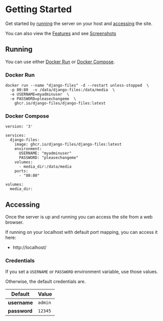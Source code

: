 # Getting Started

Get started by [running](#running) the server on your host and [accessing](#accessing) the site.

You can also view the [Features](features.md) and see [Screenshots](features.md#screenshots)

## Running

You can use either [Docker Run](#docker-run) or [Docker Compose](#docker-compose).

### Docker Run

```shell
docker run --name "django-files" -d --restart unless-stopped  \
  -p 80:80  -v /data/django-files:/data/media  \
  -e USERNAME=myadminuser  \
  -e PASSWORD=pleasechangeme  \
    ghcr.io/django-files/django-files:latest
```

### Docker Compose

```shell
version: '3'

services:
  django-files:
    image: ghcr.io/django-files/django-files:latest
    environment:
      USERNAME: "myadminuser"
      PASSWORD: "pleasechangeme"
    volumes:
      - media_dir:/data/media
    ports:
      - "80:80"

volumes:
  media_dir:
```

## Accessing

Once the server is up and running you can access the site from a web browser.

If running on your localhost with default port mapping, you can access it here:

- http://localhost/

### Credentials

If you set a `USERNAME` or `PASSWORD` environment variable, use those values.

Otherwise, the default credentials are.

| Default      | Value   |
| ------------ | ------- |
| **username** | `admin` |
| **password** | `12345` |
